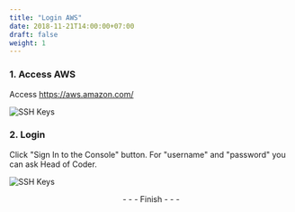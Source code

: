 ```yaml
---
title: "Login AWS"
date: 2018-11-21T14:00:00+07:00
draft: false
weight: 1
---
```


### 1. Access AWS
Access https://aws.amazon.com/

![SSH Keys](/coding-guidelines/aws/aws-homepage.png)

### 2. Login
Click "Sign In to the Console" button. For "username" and "password" you can ask Head of Coder.

![SSH Keys](/coding-guidelines/aws/aws-login.png)

<center>- - - Finish - - -</center>
